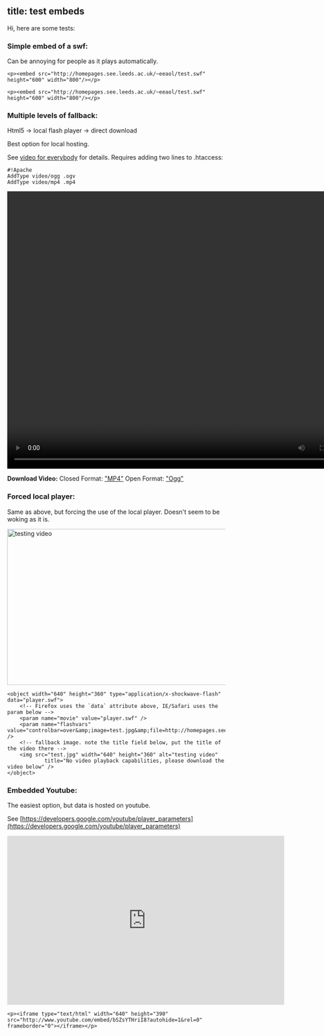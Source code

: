 title: test embeds
---

Hi, here are some tests:

### Simple embed of a swf: ###

Can be annoying for people as it plays automatically.

    <p><embed src="http://homepages.see.leeds.ac.uk/~eeaol/test.swf" height="600" width="800"/></p>

    <p><embed src="http://homepages.see.leeds.ac.uk/~eeaol/test.swf" height="600" width="800"/></p>

### Multiple levels of fallback: ###

Html5 -> local flash player -> direct download

Best option for local hosting.

See [video for everybody][vfe] for details. Requires adding two lines to
.htaccess:

    #!Apache
    AddType video/ogg .ogv
    AddType video/mp4 .mp4

[vfe]: http://camendesign.com/code/video_for_everybody

<!-- first try HTML5 playback: if serving as XML, expand `controls` to `controls="controls"` and autoplay likewise -->
<!-- warning: playback does not work on iOS3 if you include the poster attribute! fixed in iOS4.0 -->
<video width="800" height="640" controls>
    <!-- MP4 must be first for iPad! -->
    <source src="http://homepages.see.leeds.ac.uk/~eeaol/test.mp4" type="video/mp4" /><!-- Safari / iOS video    -->
    <source src="http://homepages.see.leeds.ac.uk/~eeaol/test.ogv" type="video/ogg" /><!-- Firefox / Opera / Chrome10 -->
    <!-- fallback to Flash: -->
    <object width="640" height="360" type="application/x-shockwave-flash" data="player.swf">
        <!-- Firefox uses the `data` attribute above, IE/Safari uses the param below -->
        <param name="movie" value="player.swf" />
        <param name="flashvars" value="controlbar=over&amp;image=test.jpg&amp;file=http://homepages.see.leeds.ac.uk/~eeaol/test.mp4" />
        <!-- fallback image. note the title field below, put the title of the video there -->
        <img src="test.jpg" width="640" height="360" alt="testing video"
             title="No video playback capabilities, please download the video below" />
    </object>
</video>
<!-- you *must* offer a download link as they may be able to play the file locally. customise this bit all you want -->
<p> <strong>Download Video:</strong>
    Closed Format:  <a href="http://homepages.see.leeds.ac.uk/~eeaol/test.mp4">"MP4"</a>
    Open Format:    <a href="http://homepages.see.leeds.ac.uk/~eeaol/test.ogv">"Ogg"</a>
</p>

### Forced local player: ###

Same as above, but forcing the use of the local player. Doesn't seem to be
woking as it is.

<object width="640" height="360" type="application/x-shockwave-flash" data="player.swf">
    <!-- Firefox uses the `data` attribute above, IE/Safari uses the param below -->
    <param name="movie" value="player.swf" />
    <param name="flashvars" value="controlbar=over&amp;image=test.jpg&amp;file=http://homepages.see.leeds.ac.uk/~eeaol/test.mp4" />
    <!-- fallback image. note the title field below, put the title of the video there -->
    <img src="test.jpg" width="640" height="360" alt="testing video"
            title="No video playback capabilities, please download the video below" />
</object>

    <object width="640" height="360" type="application/x-shockwave-flash" data="player.swf">
        <!-- Firefox uses the `data` attribute above, IE/Safari uses the param below -->
        <param name="movie" value="player.swf" />
        <param name="flashvars" value="controlbar=over&amp;image=test.jpg&amp;file=http://homepages.see.leeds.ac.uk/~eeaol/test.mp4" />
        <!-- fallback image. note the title field below, put the title of the video there -->
        <img src="test.jpg" width="640" height="360" alt="testing video"
                title="No video playback capabilities, please download the video below" />
    </object>

### Embedded Youtube:  ###

The easiest option, but data is hosted on youtube.

See [https://developers.google.com/youtube/player_parameters](https://developers.google.com/youtube/player_parameters)


<p><iframe type="text/html" width="640" height="390"
  src="http://www.youtube.com/embed/bSZsYTHriI8?autohide=1&rel=0"
  frameborder="0"></iframe></p>

    <p><iframe type="text/html" width="640" height="390"
    src="http://www.youtube.com/embed/bSZsYTHriI8?autohide=1&rel=0"
    frameborder="0"></iframe></p>
